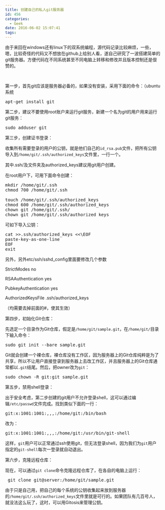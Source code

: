 ```yaml
---
title: 创建自己的私人git服务器
id: 456
categories:
  - Geek
date: 2016-06-02 15:07:41
tags:
---
```


由于来回在windows还有linux下的双系统编程，源代码记录比较麻烦，一些，嗯，比较奇怪的代码又不想放在github上给别人看，遂自己研究了一波搭建简单的git服务器。方便代码在不同系统甚至不同电脑上转移和修改并且版本控制还是佷赞的。

&nbsp;

第一步，首先git应该是服务器必备的，如果没有安装，采用下面的命令：（ubuntu系统
<pre class="lang:sh decode:true ">apt-get install git</pre>
第二步，建议不要使用root账户来运行git服务，新建一个名为git的用户用来运行git服务：
<pre class="lang:c++ decode:true">sudo adduser git</pre>
第三步，创建证书登录：

收集所有需要登录的用户的公钥，就是他们自己的`id_rsa.pub`文件，把所有公钥导入到`/home/git/.ssh/authorized_keys`文件里，一行一个。

其中.ssh/及文件夹及authorized_keys建议用git用户创建。

在root用户下，可用下面命令创建：
<pre class="lang:sh decode:true ">mkdir /home/git/.ssh
chmod 700 /home/git/.ssh

touch /home/git/.ssh/authorized_keys
chmod 600 /home/git/.ssh/authorized_keys
chown git /home/git/.ssh/
chown git /home/git/.ssh/authorized_keys</pre>
可如下导入公钥：
<pre class="lang:sh decode:true ">cat &gt;&gt;.ssh/authorized_keys &lt;&lt;\EOF
paste-key-as-one-line
EOF
exit</pre>
另外，另外etc/ssh/sshd_config里面要修改几个参数

StrictModes no

RSAAuthentication yes

PubkeyAuthentication yes

AuthorizedKeysFile .ssh/authorized_keys

（均需要去掉前面的#，使其生效）

第四步，初始化Git仓库：

先选定一个目录作为Git仓库，假定是`/home/git/sample.git`，在`/home/git/`目录下输入命令：
<pre class="lang:sh decode:true ">sudo git init --bare sample.git</pre>
Git就会创建一个裸仓库，裸仓库没有工作区，因为服务器上的Git仓库纯粹是为了共享，所以不让用户直接登录到服务器上去改工作区，并且服务器上的Git仓库通常都以`.git`结尾。然后，把owner改为`git`：
<pre class="lang:sh decode:true ">sudo chown -R git:git sample.git</pre>
第五步，禁用shell登录：

出于安全考虑，第二步创建的git用户不允许登录shell，这可以通过编辑`/etc/passwd`文件完成。找到类似下面的一行：
<pre class="lang:sh decode:true ">git:x:1001:1001:,,,:/home/git:/bin/bash</pre>
改为：
<pre class="lang:sh decode:true ">git:x:1001:1001:,,,:/home/git:/usr/bin/git-shell</pre>
这样，`git`用户可以正常通过ssh使用git，但无法登录shell，因为我们为`git`用户指定的`git-shell`每次一登录就自动退出。

第六步，克隆远程仓库：

现在，可以通过`git clone`命令克隆远程仓库了，在各自的电脑上运行：
<pre class="lang:c++ decode:true "> git clone git@server:/home/git/sample.git</pre>
由于只是自己用，把自己的每个系统的公钥收集起来放到服务器的`/home/git/.ssh/authorized_keys`文件里就是可行的。如果团队有几百号人，就没法这么玩了，这时，可以用Gitosis来管理公钥。

&nbsp;